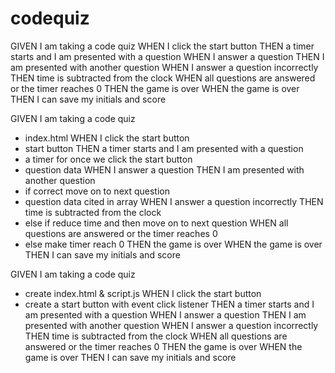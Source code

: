 # codequiz

GIVEN I am taking a code quiz
WHEN I click the start button
THEN a timer starts and I am presented with a question
WHEN I answer a question
THEN I am presented with another question
WHEN I answer a question incorrectly
THEN time is subtracted from the clock
WHEN all questions are answered or the timer reaches 0
THEN the game is over
WHEN the game is over
THEN I can save my initials and score


GIVEN I am taking a code quiz
- index.html
WHEN I click the start button
- start button 
THEN a timer starts and I am presented with a question
- a timer for once we click the start button
- question data
WHEN I answer a question
THEN I am presented with another question
- if correct move on to next question 
- question data cited in array
WHEN I answer a question incorrectly
THEN time is subtracted from the clock
- else if reduce time and then move on to next question
WHEN all questions are answered or the timer reaches 0
- else make timer reach 0
THEN the game is over
WHEN the game is over
THEN I can save my initials and score

GIVEN I am taking a code quiz
- create index.html & script.js
WHEN I click the start button
- create a start button with event click listener
THEN a timer starts and I am presented with a question
WHEN I answer a question
THEN I am presented with another question
WHEN I answer a question incorrectly
THEN time is subtracted from the clock
WHEN all questions are answered or the timer reaches 0
THEN the game is over
WHEN the game is over
THEN I can save my initials and score







